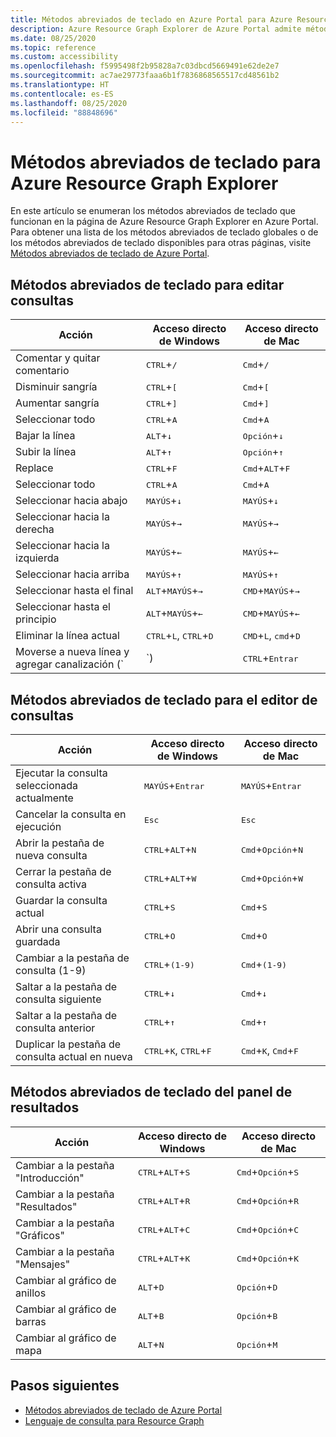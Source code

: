 ```yaml
---
title: Métodos abreviados de teclado en Azure Portal para Azure Resource Graph Explorer
description: Azure Resource Graph Explorer de Azure Portal admite métodos abreviados de teclado para ayudarle a realizar acciones y a desplazarse por el portal.
ms.date: 08/25/2020
ms.topic: reference
ms.custom: accessibility
ms.openlocfilehash: f5995498f2b95828a7c03dbcd5669491e62de2e7
ms.sourcegitcommit: ac7ae29773faaa6b1f7836868565517cd48561b2
ms.translationtype: HT
ms.contentlocale: es-ES
ms.lasthandoff: 08/25/2020
ms.locfileid: "88848696"
---
```

# <a name="keyboard-shortcuts-for-azure-resource-graph-explorer"></a>Métodos abreviados de teclado para Azure Resource Graph Explorer

En este artículo se enumeran los métodos abreviados de teclado que funcionan en la página de Azure Resource Graph Explorer en Azure Portal. Para obtener una lista de los métodos abreviados de teclado globales o de los métodos abreviados de teclado disponibles para otras páginas, visite [Métodos abreviados de teclado de Azure Portal](../../../azure-portal/azure-portal-keyboard-shortcuts.md).

## <a name="keyboard-shortcuts-for-editing-queries"></a>Métodos abreviados de teclado para editar consultas

| Acción | Acceso directo de Windows | Acceso directo de Mac |
|---|---|---|
|Comentar y quitar comentario |<kbd>CTRL</kbd>+<kbd>/</kbd> | <kbd>Cmd</kbd>+<kbd>/</kbd> |
|Disminuir sangría |<kbd>CTRL</kbd>+<kbd>[</kbd> |<kbd>Cmd</kbd>+<kbd>[</kbd> |
|Aumentar sangría |<kbd>CTRL</kbd>+<kbd>]</kbd> |<kbd>Cmd</kbd>+<kbd>]</kbd> |
|Seleccionar todo |<kbd>CTRL</kbd>+<kbd>A</kbd> |<kbd>Cmd</kbd>+<kbd>A</kbd> |
|Bajar la línea |<kbd>ALT</kbd>+<kbd>↓</kbd> |<kbd>Opción</kbd>+<kbd>↓</kbd> |
|Subir la línea |<kbd>ALT</kbd>+<kbd>↑</kbd> |<kbd>Opción</kbd>+<kbd>↑</kbd> |
|Replace |<kbd>CTRL</kbd>+<kbd>F</kbd> |<kbd>Cmd</kbd>+<kbd>ALT</kbd>+<kbd>F</kbd> |
|Seleccionar todo |<kbd>CTRL</kbd>+<kbd>A</kbd> |<kbd>Cmd</kbd>+<kbd>A</kbd> |
|Seleccionar hacia abajo |<kbd>MAYÚS</kbd>+<kbd>↓</kbd> |<kbd>MAYÚS</kbd>+<kbd>↓</kbd> |
|Seleccionar hacia la derecha |<kbd>MAYÚS</kbd>+<kbd>→</kbd> |<kbd>MAYÚS</kbd>+<kbd>→</kbd> |
|Seleccionar hacia la izquierda |<kbd>MAYÚS</kbd>+<kbd>←</kbd> |<kbd>MAYÚS</kbd>+<kbd>←</kbd> |
|Seleccionar hacia arriba |<kbd>MAYÚS</kbd>+<kbd>↑</kbd> |<kbd>MAYÚS</kbd>+<kbd>↑</kbd> |
|Seleccionar hasta el final |<kbd>ALT</kbd>+<kbd>MAYÚS</kbd>+<kbd>→</kbd> |<kbd>CMD</kbd>+<kbd>MAYÚS</kbd>+<kbd>→</kbd> |
|Seleccionar hasta el principio |<kbd>ALT</kbd>+<kbd>MAYÚS</kbd>+<kbd>←</kbd> |<kbd>CMD</kbd>+<kbd>MAYÚS</kbd>+<kbd>←</kbd> |
|Eliminar la línea actual |<kbd>CTRL</kbd>+<kbd>L</kbd>, <kbd>CTRL</kbd>+<kbd>D</kbd>  |<kbd>CMD</kbd>+<kbd>L</kbd>, <kbd>cmd</kbd>+<kbd>D</kbd> |
|Moverse a nueva línea y agregar canalización (`|`) |<kbd>CTRL</kbd>+<kbd>Entrar</kbd> |<kbd>CMD</kbd>+<kbd>Entrar</kbd> |

## <a name="keyboard-shortcuts-for-the-query-editor"></a>Métodos abreviados de teclado para el editor de consultas

| Acción | Acceso directo de Windows | Acceso directo de Mac |
|---|---|---|
|Ejecutar la consulta seleccionada actualmente |<kbd>MAYÚS</kbd>+<kbd>Entrar</kbd> | <kbd>MAYÚS</kbd>+<kbd>Entrar</kbd> |
|Cancelar la consulta en ejecución |<kbd>Esc</kbd> | <kbd>Esc</kbd> |
|Abrir la pestaña de nueva consulta |<kbd>CTRL</kbd>+<kbd>ALT</kbd>+<kbd>N</kbd> | <kbd>Cmd</kbd>+<kbd>Opción</kbd>+<kbd>N</kbd> |
|Cerrar la pestaña de consulta activa |<kbd>CTRL</kbd>+<kbd>ALT</kbd>+<kbd>W</kbd> | <kbd>Cmd</kbd>+<kbd>Opción</kbd>+<kbd>W</kbd> |
|Guardar la consulta actual |<kbd>CTRL</kbd>+<kbd>S</kbd> | <kbd>Cmd</kbd>+<kbd>S</kbd> |
|Abrir una consulta guardada |<kbd>CTRL</kbd>+<kbd>O</kbd> | <kbd>Cmd</kbd>+<kbd>O</kbd> |
|Cambiar a la pestaña de consulta (1-9) |<kbd>CTRL</kbd>+<kbd>(1-9)</kbd> | <kbd>Cmd</kbd>+<kbd>(1-9)</kbd> |
|Saltar a la pestaña de consulta siguiente |<kbd>CTRL</kbd>+<kbd>↓</kbd> | <kbd>Cmd</kbd>+<kbd>↓</kbd> |
|Saltar a la pestaña de consulta anterior |<kbd>CTRL</kbd>+<kbd>↑</kbd> | <kbd>Cmd</kbd>+<kbd>↑</kbd> |
|Duplicar la pestaña de consulta actual en nueva |<kbd>CTRL</kbd>+<kbd>K</kbd>, <kbd>CTRL</kbd>+<kbd>F</kbd> | <kbd>Cmd</kbd>+<kbd>K</kbd>, <kbd>Cmd</kbd>+<kbd>F</kbd> |

## <a name="keyboard-shortcuts-for-the-results-pane"></a>Métodos abreviados de teclado del panel de resultados

| Acción | Acceso directo de Windows | Acceso directo de Mac |
|---|---|---|
|Cambiar a la pestaña "Introducción"  |<kbd>CTRL</kbd>+<kbd>ALT</kbd>+<kbd>S</kbd> | <kbd>Cmd</kbd>+<kbd>Opción</kbd>+<kbd>S</kbd> |
|Cambiar a la pestaña "Resultados"  |<kbd>CTRL</kbd>+<kbd>ALT</kbd>+<kbd>R</kbd> | <kbd>Cmd</kbd>+<kbd>Opción</kbd>+<kbd>R</kbd> |
|Cambiar a la pestaña "Gráficos"  |<kbd>CTRL</kbd>+<kbd>ALT</kbd>+<kbd>C</kbd> | <kbd>Cmd</kbd>+<kbd>Opción</kbd>+<kbd>C</kbd> |
|Cambiar a la pestaña "Mensajes"  |<kbd>CTRL</kbd>+<kbd>ALT</kbd>+<kbd>K</kbd> | <kbd>Cmd</kbd>+<kbd>Opción</kbd>+<kbd>K</kbd> |
|Cambiar al gráfico de anillos  |<kbd>ALT</kbd>+<kbd>D</kbd> | <kbd>Opción</kbd>+<kbd>D</kbd> |
|Cambiar al gráfico de barras  |<kbd>ALT</kbd>+<kbd>B</kbd> | <kbd>Opción</kbd>+<kbd>B</kbd> |
|Cambiar al gráfico de mapa  |<kbd>ALT</kbd>+<kbd>N</kbd> | <kbd>Opción</kbd>+<kbd>M</kbd> |

## <a name="next-steps"></a>Pasos siguientes

- [Métodos abreviados de teclado de Azure Portal](../../../azure-portal/azure-portal-keyboard-shortcuts.md)
- [Lenguaje de consulta para Resource Graph](../concepts/query-language.md)
